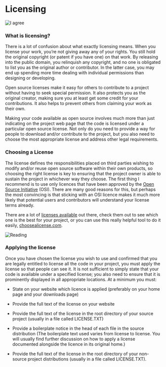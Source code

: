 # Licensing

![I agree](http://i.imgur.com/jf133hu.jpg "I agree")

### What is licensing?

There is a lot of confusion about what exactly licensing means. When you license your work, you’re not giving away any of your rights. You still hold the original copyright (or patent if you have one) on that work. By releasing into the public domain, you relinquish any copyright, and no one is obligated to list you as the original author or contributor. In the latter case, you may end up spending more time dealing with individual permissions than designing or developing.

Open source licenses make it easy for others to contribute to a project without having to seek special permission. It also protects you as the original creator, making sure you at least get some credit for your contributions. It also helps to prevent others from claiming your work as their own.

Making your code available as open source involves much more than just indicating on the project web page that the code is licensed under a particular open source license. Not only do you need to provide a way for people to download and/or contribute to the project, but you also need to choose the most appropriate license and address other legal requirements.

### Choosing a License

The license defines the responsibilities placed on third parties wishing to modify and/or reuse open source software within their own products, so choosing the right license is key to ensuring that the project owner is able to sustain the project in whichever way they choose. The first thing I recommend is to use only licences that have been approved by the [Open Source Initiative](http://opensource.org/) (OSI). There are many good reasons for this, but perhaps the most convincing is that sticking with an OSI licence makes it much more likely that potential users and contributors will understand your license terms already.

There are a lot of [licenses available](http://opensource.org/licenses/alphabetical) out there, check them out to see which one is the best for your project, or you can use this really helpful tool to do it easily, [choosealicense.com](choosealicense.com).

![Reading](http://i.imgur.com/mNZzURP.jpg?1 "WTF")

### Applying the license

Once you have chosen the license you wish to use and confirmed that you are legally entitled to license all the code in your project, you must apply the license so that people can see it. It is not sufficient to simply state that your code is available under a specified license; you also need to ensure that it is prominently displayed in all appropriate locations. At a minimum you must:

* State on your website which licence is applied (preferably on your home page and your downloads page)


* Provide the full text of the license on your website


* Provide the full text of the license in the root directory of your source project (usually in a file called LICENSE.TXT)


* Provide a boilerplate notice in the head of each file in the source distribution (The boilerplate text used varies from license to license. You will usually find further discussion on how to apply a license documented alongside the licence in its original home.)


* Provide the full text of the license in the root directory of your non-source project distributions (usually in a file called LICENSE.TXT).

